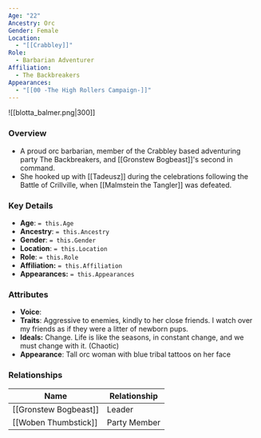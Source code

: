 ```yaml
---
Age: "22"
Ancestry: Orc
Gender: Female
Location:
  - "[[Crabbley]]"
Role:
  - Barbarian Adventurer
Affiliation:
  - The Backbreakers
Appearances:
  - "[[00 -The High Rollers Campaign-]]"
---
```


![[blotta_balmer.png|300]]

### Overview
- A proud orc barbarian, member of the Crabbley based adventuring party The Backbreakers, and [[Gronstew Bogbeast]]'s second in command.
- She hooked up with [[Tadeusz]] during the celebrations following the Battle of Crillville, when [[Malmstein the Tangler]] was defeated.

### Key Details
- **Age**: `= this.Age`
- **Ancestry**: `= this.Ancestry`
- **Gender**: `= this.Gender`
- **Location**: `= this.Location`
- **Role**: `= this.Role`
- **Affiliation:** `= this.Affiliation`
- **Appearances:** `= this.Appearances`

### Attributes
- **Voice**: 
- **Traits**: Aggressive to enemies, kindly to her close friends. I watch over my friends as if they were a litter of newborn pups.
- **Ideals:** Change. Life is like the seasons, in constant change, and we must change with it. (Chaotic)
- **Appearance**: Tall orc woman with blue tribal tattoos on her face

### Relationships

| Name                  | Relationship |
| --------------------- | ------------ |
| [[Gronstew Bogbeast]] | Leader       |
| [[Woben Thumbstick]]  | Party Member |
